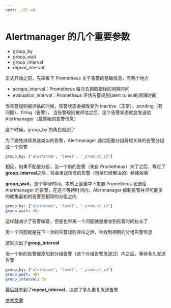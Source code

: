 ```yaml
---
next: ./02.md
---
```


# Alertmanager 的几个重要参数

- group_by
- group_wait
- group_interval
- repeat_interval

正式开始之前，先来看下 Prometheus 关于告警的基础信息，有两个地方

- scrape_interval：Prometheus 每次去抓取指标的间隔时间
- evaluation_interval：Prometheus 评估告警规则(alert rules)的间隔时间

当告警规则被评估的时候，告警状态会被改变为 inactive（正常）、pending（有问题）、firing（告警），
当告警规则被评估之后，这个告警状态就会发送给 Alertmanager（最原始的告警信息）

这个时候，group_by 的角色就到了

为了避免持续发送类似的告警，Alertmanager 通过配置分组将相关联的告警分组成一个告警

```yml
group_by: ["alertname", "level", "_product_id"]
```

相反，如果不配置分组，当一个新的告警（来自 Prometheus）来了之后，等过了**group_interval**之后，将会发送所有的告警（包括已经解决的）给接收者

**group_wait**，这个等待时间，本质上是缓冲下来自 Prometheus 发送给 Alertmanager 的告警，在这个等待时间内，Alertmanager 抑制告警并尽可能多的收集最初的告警至相同的分组之内

```yml
group_by: ["alertname", "level", "_product_id"]
group_wait: 40s
```

这样就减少了告警噪音，但是也带来一个问题就是接收到告警时间拉长了

另一个问题就是在下一次的告警规则评估之后，会收到相同的分组告警信息

这就引出了**group_interval**

当一个新的告警被添加到分组告警（这个分组告警发送过）内之后，等待多久发送告警

```yml
group_by: ["alertname", "level", "_product_id"]
group_wait: 40s
group_interval: 5m
```

最后就来到了**repeat_interval**，决定了多久重复发送告警

[参考文章](https://www.robustperception.io/whats-the-difference-between-group_interval-group_wait-and-repeat_interval/)
